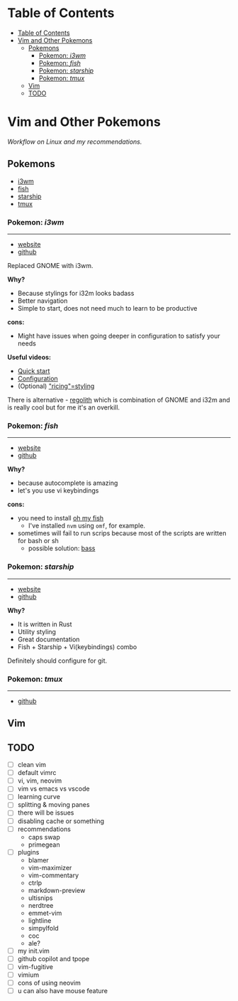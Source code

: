 # Table of Contents

- [Table of Contents](#table-of-contents)
- [Vim and Other Pokemons](#vim-and-other-pokemons)
  - [Pokemons](#pokemons)
    - [Pokemon: *i3wm*](#pokemon-i3wm)
    - [Pokemon: *fish*](#pokemon-fish)
    - [Pokemon: *starship*](#pokemon-starship)
    - [Pokemon: *tmux*](#pokemon-tmux)
  - [Vim](#vim)
  - [TODO](#todo)

# Vim and Other Pokemons

_Workflow on Linux and my recommendations._

## Pokemons

- [i3wm](#i3wm)
- [fish](#fish)
- [starship](#fish)
- [tmux](#tmux)

### Pokemon: *i3wm*

---

- [website](https://i3wm.org/)
- [github](https://github.com/i3/i3)

Replaced GNOME with i3wm.

**Why?**

- Because stylings for i32m looks badass
- Better navigation
- Simple to start, does not need much to learn to be productive

**cons:**

- Might have issues when going deeper in configuration to satisfy your needs

**Useful videos:**

- [Quick start](https://www.youtube.com/watch?v=j1I63wGcvU4)
- [Configuration](https://www.youtube.com/watch?v=8-S0cWnLBKg)
- (Optional) ["ricing"=styling](https://www.youtube.com/watch?v=ARKIwOlazKI)

There is alternative - [regolith](https://regolith-linux.org/) which is
combination of GNOME and i32m and is really cool but for me it's an overkill.

### Pokemon: *fish*

---

- [website](https://fishshell.com/)
- [github](https://github.com/fish-shell/fish-shell)

**Why?**

- because autocomplete is amazing
- let's you use vi keybindings

**cons:**

- you need to install [oh my fish](https://github.com/oh-my-fish/oh-my-fish)
  - I've installed `nvm` using `omf`, for example.
- sometimes will fail to run scrips because most of the scripts are written for
  bash or sh
  - possible solution: [bass](https://github.com/edc/bass)

### Pokemon: *starship*

---

- [website](https://starship.rs/)
- [github](https://github.com/starship/starship)

**Why?**

- It is written in Rust
- Utility styling
- Great documentation
- Fish + Starship + Vi(keybindings) combo

Definitely should configure for git.

### Pokemon: *tmux*

---

- [github](https://github.com/tmux/tmux)

## Vim

## TODO

- [ ] clean vim
- [ ] default vimrc
- [ ] vi, vim, neovim
- [ ] vim vs emacs vs vscode
- [ ] learning curve
- [ ] splitting & moving panes
- [ ] there will be issues
- [ ] disabling cache or something
- [ ] recommendations
  - caps swap
  - primegean
- [ ] plugins
  - blamer
  - vim-maximizer
  - vim-commentary
  - ctrlp
  - markdown-preview
  - ultisnips
  - nerdtree
  - emmet-vim
  - lightline
  - simpylfold
  - coc
  - ale?
- [ ] my init.vim
- [ ] github copilot and tpope
- [ ] vim-fugitive
- [ ] vimium
- [ ] cons of using neovim
- [ ] u can also have mouse feature
